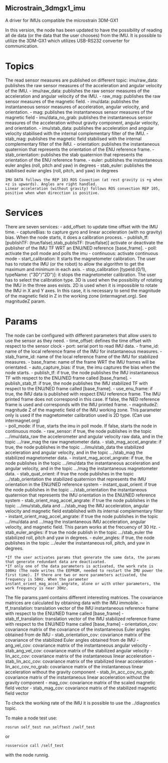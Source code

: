## Microstrain_3dmgx1_imu
A driver for IMUs compatible the microstrain 3DM-GX1

In this version, the node has been updated to have the possibility of reading all de data (or the data that the user chooses)
from the IMU.
It is possible to utilize the 3DM-GX1 which utilizes USB-RS232 converter for communication.

# Topics
The read sensor measures are published on different topic:
imu/raw_data: publishes the raw sensor measures of the acceleration and angular velocity of the IMU.
	 - imu/raw_data: publishes the raw sensor measures of the acceleration and angular velocity of the IMU.
	 - raw_mag: publishes the raw sensor measures of the magnetic field.
	 - imu/data: publishes the instantaneous sensor measures of acceleration, angular velocity, and orientation.
	 - mag: publishes the instantaneous sensor measures of the magnetic field
	 - imu/data_no_grab: publishes the instantaneous sensor measures of the acceleration without gravity component, angular velocity, and orientation.
	 - imu/stab_data: publishes the acceleration and angular velocity stabilised with the internal complementary filter of the IMU.
	 - stab_mag: publishes the magnetic field stabilised with the internal complementary filter of the IMU.
	 - orientation: publishes the instantaneous quaternion that represents the orientation of the ENU reference frame.
	 - stab_orientation: publishes the stab quaternion that represents the orientation of the ENU reference frame.
	 - euler: publishes the instantaneous euler angles (roll, pitch and yaw) in degrees
	 - stab_euler: publishes the stabilised euler angles (roll, pitch, and yaw) in degrees
    
    IMU DATA follows the REP 103 ROS Covection (at rest gravity is +g when +z is upwards). Angles are right handled.
    Linear acceleration (without gravity) follows ROS convection REP 105, positive when when direcction is positive.

# Services
   There are seven services:
     - add_offset: to update time offset with the IMU time.
     - captureBias: to capture gyro and linear acceleration (with no gravity) bias. When the node starts, it does a calibration process.
     - publish_tf: [publishTF: (true/false),stab_publisTF: (true/false)] activate or deactivate the publisher of the IMU TF WRT an ENU/NED reference [base_frame].
     - poll: activate the poll mode and polls the imu
     - continuous: activate continuous mode
     - start_calibration: It starts the magnetometer calibration. The user has to rotate the IMU (or the robot) to allow the algorithm to get the maximum and minimum in each axis.
     - stop_calibration [typeId:(0/1), typeName: ("3D"/"2D")]: it stops the magnetometer calibration. The user has to select the calibration type. 3D is used when the possibility of rotating the IMU in the three axes exists. 2D is used when it is impossible to rotate the IMU in X and Y axes. In this case, it is necessary to send the magnitude of the magnetic field in Z in the working zone (intermagnet.org). See magnitudeZ param. 

# Params
The node can be configured with different parameters that allow users to use the sensor as they need.
     - time_offset: defines the time offset with respect to the sensor clock
     - port: serial port to read IMU data. 
     - frame_id: name of the local reference frame of the IMU for instantaneous measures.
     - stab_frame_id: name of the local reference frame of the IMU for stabilized measures.
     - base_frame: name of the frame WRT the IMU frames will be orientated.
     - auto_capture_bias: if true, the imu captures the bias when the node starts.
     - publish_tf: if true, the node publishes the IMU instantaneous TF with respect to the ENU/NED frame called [base_frame].
     - publish_stab_tf: if true, the node publishes the IMU stabilized TF with respect to the ENU/NED frame called [base_frame].
     - use_enu_frame: if true, the IMU data is published with respect ENU reference frame. The IMU printed frame does not correspond in this case. If false, the NED reference frame is used and corresponds with the IMU printed frame.
     - magnitudeZ: magnitude Z of the magnetic field of the IMU working zone. This parameter only is used if the magnetometer calibration used is 2D type. (Can use intermagnet.org)  
     - poll_mode: if true, starts the imu in poll mode. If false, starts the node in continuous mode.
     - raw_sensor: if true, the node publishes in the topic .../imu/data_raw the accelerometer and angular velocity raw data, and in the topic .../raw_mag the raw magnetometer data. 
     - stab_mag_accel_angrate: if true, the node publishes in the topic .../imu/stab_data the stabilized acceleration and angular velocity, and in the topic .../stab_mag the stabilized magnetometer data.
     - instant_mag_accel_angrate: if true, the node publishes in the topic .../imu/data the instantaneous acceleration and angular velocity, and in the topic .../mag the instantaneous magnetometer data.
     - stab_quat_orient: if true the node publishes in the topic .../stab_orientation the stabilized quaternion that represents the IMU orientation in the ENU/NED reference system
     - instant_quat_orient: if true the node publishes in the topic .../stab_orientation the instantaneous quaternion that represents the IMU orientation in the ENU/NED reference system
     - stab_orient_mag_accel_angrate: if true the node publishes in the topic .../imu/stab_data and .../stab_mag the IMU acceleration, angular velocity and magnetic field established with its internal complementary filter
     - instant_orient_mag_accel_angrate: if true the node publishes in the topic .../imu/data and .../mag the instantaneous IMU acceleration, angular velocity, and magnetic field. This param works at the frecuency of 30 Hz. 
     - stab_euler_angles: if true the node publish in the topic .../stab_euler the stabilized roll, pitch and yaw in degrees. 
     - euler_angles: if true, the node publishes in the topic .../euler the instantaneous roll, pitch, and yaw in degrees.

    *If the user activates params that generate the same data, the params that generate redundant data are deactivated.
	*If only one of the data parameters is activated, the work rate is 100Hz (The node writes the EEPROM, needed to restart the IMU power the first time). If there are two or more parameters activated, the frequency is 50Hz. When the parameter instant_orient_mag_accel_angrate, alone or with other parameters, the work frequency is near 30Hz.

The file params.yaml contains different interesting matrices. The covariance matrices are calculated by obtaining data with the IMU immobile.
     - tf_translation: translation vector of the IMU instantaneous reference frame with respect to the ENU/NED frame called [base_frame]
     - stab_tf_translation: translation vector of the IMU stabilized reference frame with respect to the ENU/NED frame called [base_frame]
     - orientation_cov: covariance matrix of the covariance of the instantaneous Euler angles obtained from de IMU
     - stab_orientation_cov: covariance matrix of the covariance of the stabilized Euler angles obtained from de IMU
     - ang_vel_cov: covariance matrix of the instantaneous angular velocity
     - stab_ang_vel_cov: covariance matrix of the stabilized angular velocity
     - lin_acc_cov: covariance matrix of the instantaneous linear acceleration
     - stab_lin_acc_cov: covariance matrix of the stabilized linear acceleration
     - lin_acc_cov_no_grab: covariance matrix of the instantaneous linear acceleration without the gravity component
     - stab_lin_acc_cov_no_grab: covariance matrix of the instantaneous linear acceleration without the gravity component
     - mag_cov: covariance matrix of the scaled magnetic field vector
     - stab_mag_cov: covariance matrix of the stabilized magnetic field vector

To check the working rate of the IMU it is possible to use the ../diagnostics topic. 

To make a node test use: 

`rosrun self_test run_selftest /self_test`

or 

`rosservice call /self_test`

with the node runnig. 
